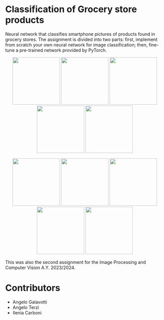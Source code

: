# Classification of Grocery store products

Neural network that classifies smartphone pictures of products found in grocery stores. The assignment is  divided into two parts: first, implement from scratch your own neural network for image classification; then, fine-tune a pre-trained network provided by PyTorch.

<p align="center">
  <img src="https://github.com/marcusklasson/GroceryStoreDataset/raw/master/sample_images/natural/Granny-Smith.jpg" width="150">
  <img src="https://github.com/marcusklasson/GroceryStoreDataset/raw/master/sample_images/natural/Pink-Lady.jpg" width="150">
  <img src="https://github.com/marcusklasson/GroceryStoreDataset/raw/master/sample_images/natural/Lemon.jpg" width="150">
  <img src="https://github.com/marcusklasson/GroceryStoreDataset/raw/master/sample_images/natural/Banana.jpg" width="150">
  <img src="https://github.com/marcusklasson/GroceryStoreDataset/raw/master/sample_images/natural/Vine-Tomato.jpg" width="150">
</p>
<p align="center">
  <img src="https://github.com/marcusklasson/GroceryStoreDataset/raw/master/sample_images/natural/Yellow-Onion.jpg" width="150">
  <img src="https://github.com/marcusklasson/GroceryStoreDataset/raw/master/sample_images/natural/Green-Bell-Pepper.jpg" width="150">
  <img src="https://github.com/marcusklasson/GroceryStoreDataset/raw/master/sample_images/natural/Arla-Standard-Milk.jpg" width="150">
  <img src="https://github.com/marcusklasson/GroceryStoreDataset/raw/master/sample_images/natural/Oatly-Natural-Oatghurt.jpg" width="150">
  <img src="https://github.com/marcusklasson/GroceryStoreDataset/raw/master/sample_images/natural/Alpro-Fresh-Soy-Milk.jpg" width="150">
</p>


This was also the second assignment for the Image Processing and Computer Vision A.Y. 2023/2024.

# Contributors
- Angelo Galavotti
- Angelo Terzi
- Ilenia Carboni